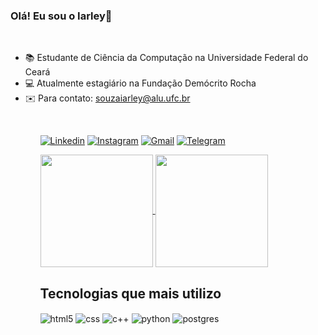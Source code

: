 ### Olá! Eu sou o Iarley👋
<br>
<ul>
  <li>📚 Estudante de Ciência da Computação na Universidade Federal do Ceará</li>
  <li>💻 Atualmente estagiário na Fundação Demócrito Rocha</li>
  <li>✉️ Para contato: <a href="mailto:souzaiarley@alu.ufc.br">souzaiarley@alu.ufc.br</a></li>
<ul/>
<br>

[![Linkedin](https://img.shields.io/badge/LinkedIn-0077B5?style=for-the-badge&logo=linkedin&logoColor=white)](https://www.linkedin.com/in/iarley-souza-28ab871b0/)
[![Instagram](https://img.shields.io/badge/Instagram-E4405F?style=for-the-badge&logo=instagram&logoColor=white)](https://www.instagram.com/_souzaiarley/)
[![Gmail](https://img.shields.io/badge/Gmail-D14836?style=for-the-badge&logo=gmail&logoColor=white)](mailto:souzaiarley@alu.ufc.br)
[![Telegram](https://img.shields.io/badge/Telegram-2CA5E0?style=for-the-badge&logo=telegram&logoColor=white)](https://t.me/souzaiarley)

<a href="https://github.com/souzaiarley/github-readme-stats">
  <img height=180 align="center" src="https://github-readme-stats.vercel.app/api?username=souzaiarley&show_icons=true&theme=dracula" />
</a>
<a href="https://github.com/souzaiarley/convoychat">
  <img height=180 align="center" src="https://github-readme-stats.vercel.app/api/top-langs/?username=souzaiarley&layout=compact&theme=dracula" />
</a>

## Tecnologias que mais utilizo

<div style="display: inline_block">
  <img align="center" alt="html5" src="https://img.shields.io/badge/HTML5-E34F26?style=for-the-badge&logo=html5&logoColor=white" />
  <img align="center" alt="css" src="https://img.shields.io/badge/CSS3-1572B6?style=for-the-badge&logo=css3&logoColor=white" />
  <img align="center" alt="c++" src="https://img.shields.io/badge/C%2B%2B-00599C?style=for-the-badge&logo=c%2B%2B&logoColor=white" />
  <img align="center" alt="python" src="https://img.shields.io/badge/Python-14354C?style=for-the-badge&logo=python&logoColor=white" />
  <img align="center" alt="postgres" src="https://img.shields.io/badge/PostgreSQL-316192?style=for-the-badge&logo=postgresql&logoColor=white" />
</div>
